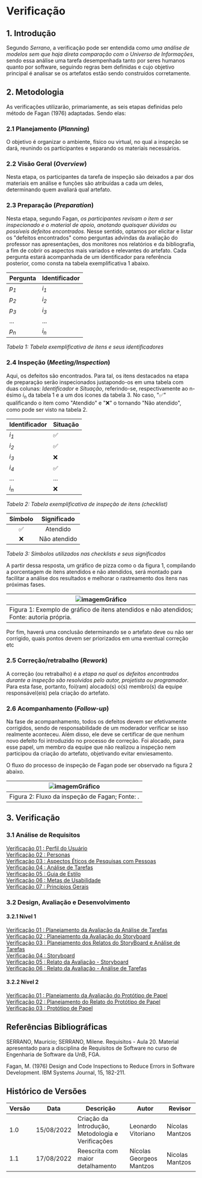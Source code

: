 # Verificação

## 1. Introdução

Segundo _Serrano_, a verificação pode ser entendida como _uma análise de modelos sem que haja direta comparação com o Universo de Informações_, sendo essa análise uma tarefa desempenhada tanto por seres humanos quanto por software, seguindo regras bem definidas e cujo objetivo principal é analisar se os artefatos estão sendo construídos corretamente.

## 2. Metodologia

As verificações utilizarão, primariamente, as seis etapas definidas pelo método de Fagan (1976) adaptadas. Sendo elas:

### 2.1 Planejamento (*Planning*)

O objetivo é organizar o ambiente, físico ou virtual, no qual a inspeção se dará, reunindo os participantes e separando os materiais necessários.

### 2.2 Visão Geral (*Overview*)

Nesta etapa, os participantes da tarefa de inspeção são deixados a par dos materiais em análise e funções são atribuídas a cada um deles, determinando quem avaliará qual artefato. 

### 2.3 Preparação (*Preparation*)

Nesta etapa, segundo Fagan, *os participantes revisam o item a ser inspecionado e o material de apoio, anotando quaisquer dúvidas ou possíveis defeitos encontrados.*
Nesse sentido, optamos por elicitar e listar os "defeitos encontrados" como perguntas advindas da avaliação do professor nas apresentações, dos monitores nos relatórios e da bibliografia, a fim de cobrir os aspectos mais variados e relevantes do artefato. 
Cada pergunta estará acompanhada de um identificador para referência posterior, como consta na tabela exemplificativa 1 abaixo.

| Pergunta        | Identificador   |
|-----------------|-----------------|
| _p<sub>1</sub>_ | _i<sub>1</sub>_ |
| _p<sub>2</sub>_ | _i<sub>2</sub>_ |
| _p<sub>3</sub>_ | _i<sub>3</sub>_ |
| ...             | ...             |
| _p<sub>n</sub>_ | _i<sub>n</sub>_ |

_Tabela 1: Tabela exemplificativa de itens e seus identificadores_

### 2.4 Inspeção (*Meeting/Inspection*)

Aqui, os defeitos são encontrados. Para tal, os itens destacados na etapa de preparação serão inspecionados justapondo-os em uma tabela com duas colunas: _Identificador_ e _Situação_, referindo-se, respectivamente ao n-ésimo _i<sub>n</sub>_ da tabela 1
e a um dos ícones da tabela 3. No caso, "✅" qualificando o item como "Atendido" e "❌" o tornando "Não atendido", como pode ser visto na tabela 2.

| Identificador   | Situação  |
|-----------------|-----------|
| _i<sub>1</sub>_ | ✅         |
| _i<sub>2</sub>_ | ✅         |
| _i<sub>3</sub>_ | ❌         |
| _i<sub>4</sub>_ | ✅         |
| ...             | ...       |
| _i<sub>n</sub>_ | ❌         |

_Tabela 2: Tabela exemplificativa de inspeção de itens (checklist)_

| Símbolo   | Significado   |
|:---------:|:-------------:|
|     ✅     |   Atendido    |
|     ❌     | Não atendido  |

_Tabela 3: Símbolos utilizados nas checklists e seus significados_

A partir dessa resposta, um gráfico de pizza como o da figura 1, compilando a porcentagem de itens atendidos e
não atendidos, será montado para facilitar a análise dos resultados e melhorar o rastreamento dos itens
nas próximas fases.

| ![imagemGráfico](../_media/grafico_guiadeestilo.png)                                      |
|-------------------------------------------------------------------------------------------|
| Figura 1: Exemplo de gráfico de itens atendidos e não atendidos; Fonte: autoria própria.  |

Por fim, haverá uma conclusão determinando se o artefato deve ou não ser corrigido, quais pontos devem ser priorizados em uma eventual correção etc

### 2.5 Correção/retrabalho (*Rework*)

A correção (ou retrabalho) é a *etapa na qual os defeitos encontrados durante a inspeção são resolvidos pelo autor, projetista ou programador*.
Para esta fase, portanto, foi(ram) alocado(s) o(s) membro(s) da equipe responsável(eis) pela criação do artefato.

### 2.6 Acompanhamento (*Follow-up*)

Na fase de acompanhamento, todos os defeitos devem ser efetivamente corrigidos, sendo de responsabilidade de um
moderador verificar se isso realmente aconteceu. Além disso, ele deve se certificar de que nenhum novo defeito foi introduzido no processo de correção.
Foi alocado, para esse papel, um membro da equipe que não realizou a inspeção nem participou da criação do artefato, objetivando evitar enviesamento.

O fluxo do processo de inspeção de Fagan pode ser observado na figura 2 abaixo.

| ![imagemGráfico](../_media/verificacao_inspecao_fagan.jpeg)   |
|---------------------------------------------------------------|
| Figura 2: Fluxo da inspeção de Fagan; Fonte: .                |

## 3. Verificação

### 3.1 Análise de Requisitos

[Verificação 01 : Perfil do Usuário](analise/verificacoes/verif_perfil_de_usuario.md)<br>
[Verificação 02 : Personas](analise/verificacoes/verificacao_personas.md)<br>
[Verificação 03 : Aspectos Éticos de Pesquisas com Pessoas](analise/verificacoes/verif_aspectos_eticos.md)<br>
[Verificação 04 : Análise de Tarefas](analise/verificacoes/verif_analiseTarefa)<br>
[Verificação 05 : Guia de Estilo](analise/verificacoes/verificacao_guia_estilo.md)<br>
[Verificação 06 : Metas de Usabilidade](analise/verificacoes/verificacao_metas.md)<br>
[Verificação 07 : Princípios Gerais](analise/verificacoes/verif_principios_gerais.md)<br>

### 3.2 Design, Avaliação e Desenvolvimento

#### 3.2.1 Nível 1

[Verificação 01 : Planejamento da Avaliação da Análise de Tarefas](analise/verificacoes/verificacao_planejamento_analise_tarefas.md)<br>
[Verificação 02 : Planejamento da Avaliação do Storyboard](analise/verificacoes/verificacao_planejamento_da_avaliacao_do_storyboard.md)<br>
[Verificação 03 : Planejamento dos Relatos do StoryBoard e Análise de Tarefas](analise/verificacoes/verificacao_planejamento_dos_relatos)<br>
[Verificação 04 : Storyboard](analise/verificacoes/verif_storyboards.md)<br>
[Verificação 05 : Relato da Avaliação - Storyboard](analise/verificacoes/verif_relato_storyboard.md)<br>
[Verificação 06 : Relato da Avaliação - Análise de Tarefas](analise/verificacoes/verif_relato_analise_tarefas.md)<br>

#### 3.2.2 Nível 2

[Verificação 01 : Planejamento da Avaliação do Protótipo de Papel](analise/verificacoes/verificacao_planejamento_prototipacao_papel.md)<br>
[Verificação 02 : Planejamento do Relato do Protótipo de Papel](analise/verificacoes/verificacao_planejamento_dos_relatos_do_prototipo_de_papel.md)<br>
[Verificação 03 : Protótipo de Papel](analise/verificacoes/verif_prototipo_papel.md)<br>

## Referências Bibliográficas

SERRANO, Maurício; SERRANO, Milene. Requisitos - Aula 20. Material apresentado para a disciplina de Requisitos de Software no curso de Engenharia de Software da UnB, FGA.

Fagan, M. (1976) Design and Code Inspections to Reduce Errors in Software Development. IBM Systems Journal, 15, 182-211.

## Histórico de Versões

| Versão  | Data       | Descrição                                         | Autor                    | Revisor         |
|---------|------------|---------------------------------------------------|--------------------------|-----------------|
| 1.0     | 15/08/2022 | Criação da Introdução, Metodologia e Verificações | Leonardo Vitoriano       | Nícolas Mantzos |
| 1.1     | 17/08/2022 | Reescrita com maior detalhamento                  | Nícolas Georgeos Mantzos | Nicolas Mantzos |
